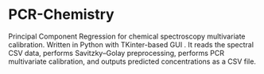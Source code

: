 # PCR-Chemistry
Principal Component Regression for chemical spectroscopy multivariate calibration. Written in Python with TKinter-based GUI . 
It reads the spectral CSV data, performs Savitzky–Golay preprocessing, performs PCR multivariate calibration, and outputs predicted concentrations as a CSV file. 
